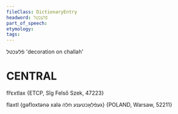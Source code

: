 ```yaml
---
fileClass: DictionaryEntry
headword: פֿלעכטל
part_of_speech: 
etymology: 
tags: 
---
```

פֿלעכטל
'decoration on challah'

CENTRAL
========

flʲɛxtlax {ETCP, Sîg Felső Szek, 47223}

flaxtl {gəfloxtənə xalə געפֿלאָכטענע חלה} {POLAND, Warsaw, 52211}

